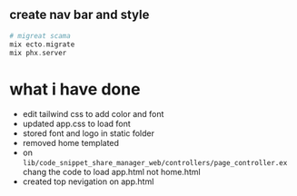 ## create nav bar and style

```elixir
# migreat scama
mix ecto.migrate
mix phx.server
```

# what i have done

- edit tailwind css to add color and font
- updated app.css to load font
- stored font and logo in static folder
- removed home templated
- on `lib/code_snippet_share_manager_web/controllers/page_controller.ex` chang the code to load app.html not home.html
- created top nevigation on app.html
